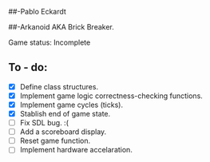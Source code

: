 ##-Pablo Eckardt

##-Arkanoid AKA Brick Breaker.

Game status: Incomplete

## To - do:

- [x] Define class structures.
- [x] Implement game logic correctness-checking functions.
- [x] Implement game cycles (ticks).
- [x] Stablish end of game state.
- [ ] Fix SDL bug. :(
- [ ] Add a scoreboard display.
- [ ] Reset game function.
- [ ] Implement hardware accelaration.
